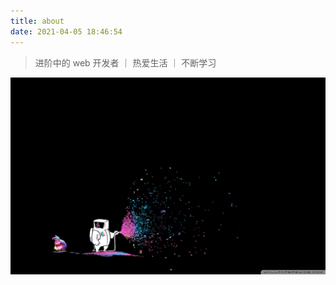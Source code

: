 ```yaml
---
title: about
date: 2021-04-05 18:46:54
---
```


> 进阶中的 web 开发者 ｜ 热爱生活 ｜ 不断学习

![Image](../assets/images/blame_the_bunny.jpg)
